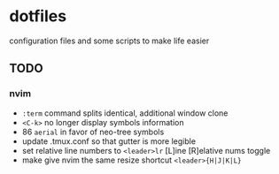 # dotfiles
configuration files and some scripts to make life easier

## TODO
### nvim
- `:term` command splits identical, additional window clone
- `<C-k>` no longer display symbols information
- 86 `aerial` in favor of neo-tree symbols
- update .tmux.conf so that gutter is more legible
- set relative line numbers to `<leader>lr` [L]ine [R]elative nums toggle
- make give nvim the same resize shortcut `<leader>{H|J|K|L}`
